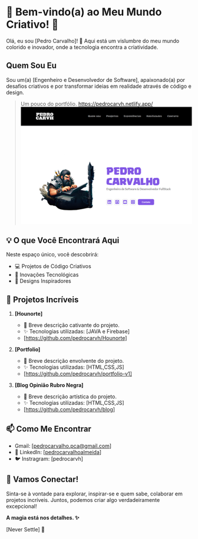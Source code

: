 # 🌟 Bem-vindo(a) ao Meu Mundo Criativo! 🚀

Olá, eu sou [Pedro Carvalho]! 👋 Aqui está um vislumbre do meu mundo colorido e inovador, onde a tecnologia encontra a criatividade.

##  Quem Sou Eu

Sou um(a) [Engenheiro e Desenvolvedor de Software], apaixonado(a) por desafios criativos e por transformar ideias em realidade através de código e design.

> Um pouco do portfólio. https://pedrocarvh.netlify.app/
![Portfolio](https://github.com/pedrocarvh/portfolio-v1/blob/main/images/portfolio.png)

## 💡 O que Você Encontrará Aqui

Neste espaço único, você descobrirá:

- 💻 Projetos de Código Criativos
- 🚀 Inovações Tecnológicas
- 🎨 Designs Inspiradores

## 🚀 Projetos Incríveis

1. **[Hounorte]**
   - 🌟 Breve descrição cativante do projeto.
   - ✨ Tecnologias utilizadas: [JAVA e Firebase]
   - [https://github.com/pedrocarvh/Hounorte]

2. **[Portfolio]**
   - 🚀 Breve descrição envolvente do projeto.
   - ✨ Tecnologias utilizadas: [HTML,CSS,JS]
   - [https://github.com/pedrocarvh/portfolio-v1]

3. **[Blog Opinião Rubro Negra]**
   - 🎨 Breve descrição artística do projeto.
   - ✨ Tecnologias utilizadas: [HTML,CSS,JS]
   - [https://github.com/pedrocarvh/blog]

## 📫 Como Me Encontrar 
- Gmail: [pedrocarvalho.pca@gmail.com]
- 💼 LinkedIn: [[pedrocarvalhoalmeida](https://www.linkedin.com/in/pedrocarvalhoalmeida/)]
- 🐦 Instragram: [pedrocarvh]

## 🚀 Vamos Conectar!

Sinta-se à vontade para explorar, inspirar-se e quem sabe, colaborar em projetos incríveis. Juntos, podemos criar algo verdadeiramente excepcional!

**A magia está nos detalhes. ✨**

[Never Settle] 🌟
